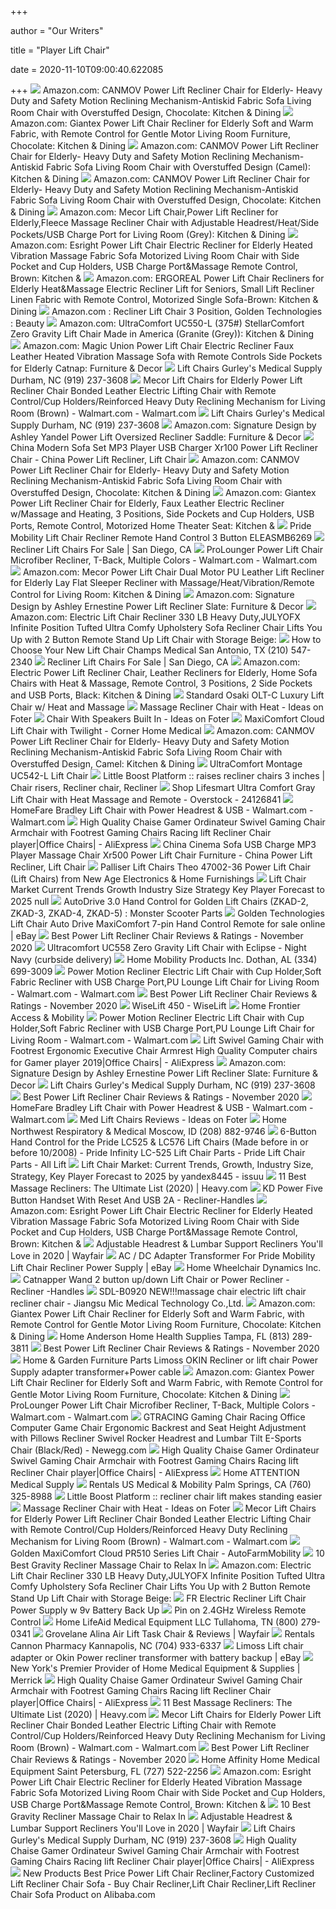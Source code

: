 +++
        
author = "Our Writers"
        
title = "Player Lift Chair"
        
date = 2020-11-10T09:00:40.622085
        
+++
[ ![](https://images-na.ssl-images-amazon.com/images/I/7137nWAdyoL._AC_SL1500_.jpg)](https://images-na.ssl-images-amazon.com/images/I/7137nWAdyoL._AC_SL1500_.jpg) Amazon.com: CANMOV Power Lift Recliner Chair for Elderly- Heavy Duty and  Safety Motion Reclining Mechanism-Antiskid Fabric Sofa Living Room Chair  with Overstuffed Design, Chocolate: Kitchen & Dining
[ ![](https://images-na.ssl-images-amazon.com/images/I/61KArAflhOL._AC_SL1200_.jpg)](https://images-na.ssl-images-amazon.com/images/I/61KArAflhOL._AC_SL1200_.jpg) Amazon.com: Giantex Power Lift Chair Recliner for Elderly Soft and Warm  Fabric, with Remote Control for Gentle Motor Living Room Furniture,  Chocolate: Kitchen & Dining
[ ![](https://images-na.ssl-images-amazon.com/images/I/71qkAwBxfGL._AC_SX522_.jpg)](https://images-na.ssl-images-amazon.com/images/I/71qkAwBxfGL._AC_SX522_.jpg) Amazon.com: CANMOV Power Lift Recliner Chair for Elderly- Heavy Duty and  Safety Motion Reclining Mechanism-Antiskid Fabric Sofa Living Room Chair  with Overstuffed Design (Camel): Kitchen & Dining
[ ![](https://images-na.ssl-images-amazon.com/images/I/81Yepfu7B6L._AC_SL1500_.jpg)](https://images-na.ssl-images-amazon.com/images/I/81Yepfu7B6L._AC_SL1500_.jpg) Amazon.com: CANMOV Power Lift Recliner Chair for Elderly- Heavy Duty and  Safety Motion Reclining Mechanism-Antiskid Fabric Sofa Living Room Chair  with Overstuffed Design, Chocolate: Kitchen & Dining
[ ![](https://images-na.ssl-images-amazon.com/images/I/713-uwOGu2L._AC_SX522_.jpg)](https://images-na.ssl-images-amazon.com/images/I/713-uwOGu2L._AC_SX522_.jpg) Amazon.com: Mecor Lift Chair,Power Lift Recliner for Elderly,Fleece Massage Recliner  Chair with Adjustable Headrest/Heat/Side Pockets/USB Charge Port for Living  Room (Grey): Kitchen & Dining
[ ![](https://images-na.ssl-images-amazon.com/images/I/810xjlbH5BL._AC_SL1500_.jpg)](https://images-na.ssl-images-amazon.com/images/I/810xjlbH5BL._AC_SL1500_.jpg) Amazon.com: Esright Power Lift Chair Electric Recliner for Elderly Heated  Vibration Massage Fabric Sofa Motorized Living Room Chair with Side Pocket  and Cup Holders, USB Charge Port&Massage Remote Control, Brown: Kitchen &
[ ![](https://images-na.ssl-images-amazon.com/images/I/71aqbWt5BrL._AC_SX522_.jpg)](https://images-na.ssl-images-amazon.com/images/I/71aqbWt5BrL._AC_SX522_.jpg) Amazon.com: ERGOREAL Power Lift Chair Recliners for Elderly Heat&Massage  Electric Recliner Lift for Seniors, Small Lift Recliner Linen Fabric with  Remote Control, Motorized Single Sofa-Brown: Kitchen & Dining
[ ![](https://images-na.ssl-images-amazon.com/images/I/51x2a7edAzL._SY355_.jpg)](https://images-na.ssl-images-amazon.com/images/I/51x2a7edAzL._SY355_.jpg) Amazon.com : Recliner Lift Chair 3 Position, Golden Technologies : Beauty
[ ![](https://images-na.ssl-images-amazon.com/images/I/51rJ63S6lsL._AC_.jpg)](https://images-na.ssl-images-amazon.com/images/I/51rJ63S6lsL._AC_.jpg) Amazon.com: UltraComfort UC550-L (375#) StellarComfort Zero Gravity Lift  Chair Made in America (Granite (Grey)): Kitchen & Dining
[ ![](https://images-na.ssl-images-amazon.com/images/I/61KjkjCWRTL._AC_SL1100_.jpg)](https://images-na.ssl-images-amazon.com/images/I/61KjkjCWRTL._AC_SL1100_.jpg) Amazon.com: Magic Union Power Lift Chair Electric Recliner Faux Leather  Heated Vibration Massage Sofa with Remote Controls Side Pockets for Elderly  Catnap: Furniture & Decor
[ ![](https://cdnmedia.endeavorsuite.com/images/organizations/c0229d51-9ee7-4a67-a04b-73bcb8a8ce6c/migration/lift-chairs/IMG_0707.jpg?v=1532329209307?v=20200218112001)](https://cdnmedia.endeavorsuite.com/images/organizations/c0229d51-9ee7-4a67-a04b-73bcb8a8ce6c/migration/lift-chairs/IMG_0707.jpg?v=1532329209307?v=20200218112001) Lift Chairs Gurley's Medical Supply Durham, NC (919) 237-3608
[ ![](https://i5.walmartimages.com/asr/9aff9a95-b416-4237-adef-3d6685ea6481_1.2a45a5767bfcfee7f23e72a10f9a2174.jpeg)](https://i5.walmartimages.com/asr/9aff9a95-b416-4237-adef-3d6685ea6481_1.2a45a5767bfcfee7f23e72a10f9a2174.jpeg) Mecor Lift Chairs for Elderly Power Lift Recliner Chair Bonded Leather  Electric Lifting Chair with Remote Control/Cup Holders/Reinforced Heavy  Duty Reclining Mechanism for Living Room (Brown) - Walmart.com - Walmart.com
[ ![](https://cdnmedia.endeavorsuite.com/images/organizations/c0229d51-9ee7-4a67-a04b-73bcb8a8ce6c/migration/lift-chairs/IMG_0715.jpg?v=1532329209307?v=20200218112001)](https://cdnmedia.endeavorsuite.com/images/organizations/c0229d51-9ee7-4a67-a04b-73bcb8a8ce6c/migration/lift-chairs/IMG_0715.jpg?v=1532329209307?v=20200218112001) Lift Chairs Gurley's Medical Supply Durham, NC (919) 237-3608
[ ![](https://images-na.ssl-images-amazon.com/images/I/71H1Hwnlx5L._AC_SL1500_.jpg)](https://images-na.ssl-images-amazon.com/images/I/71H1Hwnlx5L._AC_SL1500_.jpg) Amazon.com: Signature Design by Ashley Yandel Power Lift Oversized Recliner  Saddle: Furniture & Decor
[ ![](https://image.made-in-china.com/2f0j00TySQtbGlqVgh/Modern-Sofa-Set-MP3-Player-USB-Charger-Xr100-Power-Lift-Recliner-Chair.jpg)](https://image.made-in-china.com/2f0j00TySQtbGlqVgh/Modern-Sofa-Set-MP3-Player-USB-Charger-Xr100-Power-Lift-Recliner-Chair.jpg) China Modern Sofa Set MP3 Player USB Charger Xr100 Power Lift Recliner Chair  - China Power Lift Recliner, Lift Chair
[ ![](https://m.media-amazon.com/images/I/71ASsLlYpCL._AC_SS350_.jpg)](https://m.media-amazon.com/images/I/71ASsLlYpCL._AC_SS350_.jpg) Amazon.com: CANMOV Power Lift Recliner Chair for Elderly- Heavy Duty and  Safety Motion Reclining Mechanism-Antiskid Fabric Sofa Living Room Chair  with Overstuffed Design, Chocolate: Kitchen & Dining
[ ![](https://images-na.ssl-images-amazon.com/images/I/71kX%2BILOfTL._AC_SL1200_.jpg)](https://images-na.ssl-images-amazon.com/images/I/71kX%2BILOfTL._AC_SL1200_.jpg) Amazon.com: Giantex Power Lift Recliner Chair for Elderly, Faux Leather  Electric Recliner w/Massage and Heating, 3 Positions, Side Pockets and Cup  Holders, USB Ports, Remote Control, Motorized Home Theater Seat: Kitchen &
[ ![](https://www.shop.mobilemobilityservices.com/images/89606_1_13%20(1).jpg)](https://www.shop.mobilemobilityservices.com/images/89606_1_13%20(1).jpg) Pride Mobility Lift Chair Recliner Remote Hand Control 3 Button ELEASMB6269
[ ![](https://cdnmedia.endeavorsuite.com/images/ThumbGenerator/Thumb.aspx?img=//cdnmedia.endeavorsuite.com/images/organizations/3765250c-56ed-4c2c-9bcf-d8a5f6b67f04/Man%20in%20Lift%20Chair.JPG&v=1550785382314&mw=730&mh=420&f=1?v=20190221154625)](https://cdnmedia.endeavorsuite.com/images/ThumbGenerator/Thumb.aspx?img=//cdnmedia.endeavorsuite.com/images/organizations/3765250c-56ed-4c2c-9bcf-d8a5f6b67f04/Man%20in%20Lift%20Chair.JPG&v=1550785382314&mw=730&mh=420&f=1?v=20190221154625) Recliner Lift Chairs For Sale | San Diego, CA
[ ![](https://i5.walmartimages.com/asr/b87e1a0a-2941-401d-b4e7-c04731966f8d_1.a0e4b4c69a622e21921742b299f65a8e.jpeg)](https://i5.walmartimages.com/asr/b87e1a0a-2941-401d-b4e7-c04731966f8d_1.a0e4b4c69a622e21921742b299f65a8e.jpeg) ProLounger Power Lift Chair Microfiber Recliner, T-Back, Multiple Colors -  Walmart.com - Walmart.com
[ ![](https://images-na.ssl-images-amazon.com/images/I/41N4au0PzCL._AC_SY400_.jpg)](https://images-na.ssl-images-amazon.com/images/I/41N4au0PzCL._AC_SY400_.jpg) Amazon.com: Mecor Power Lift Chair Dual Motor PU Leather Lift Recliner for  Elderly Lay Flat Sleeper Recliner with Massage/Heat/Vibration/Remote  Control for Living Room: Kitchen & Dining
[ ![](https://images-na.ssl-images-amazon.com/images/I/811YVb16raL._AC_SL1500_.jpg)](https://images-na.ssl-images-amazon.com/images/I/811YVb16raL._AC_SL1500_.jpg) Amazon.com: Signature Design by Ashley Ernestine Power Lift Recliner Slate:  Furniture & Decor
[ ![](https://images-na.ssl-images-amazon.com/images/I/71p5ZNvp3iL._AC_SY355_.jpg)](https://images-na.ssl-images-amazon.com/images/I/71p5ZNvp3iL._AC_SY355_.jpg) Amazon.com: Electric Lift Chair Recliner 330 LB Heavy Duty,JULYOFX Infinite  Position Tufted Ultra Comfy Upholstery Sofa Recliner Chair Lifts You Up  with 2 Button Remote Stand Up Lift Chair with Storage Beige:
[ ![](https://cdnmedia.endeavorsuite.com/images/ThumbGenerator/Thumb.aspx?img=//cdnmedia.endeavorsuite.com/images/organizations/3807c8df-be33-4d7a-a16e-bbd11b4dd3f0/google.jpg&v=1575957353759&mw=400&mh=220&f=1?v=20200618111230)](https://cdnmedia.endeavorsuite.com/images/ThumbGenerator/Thumb.aspx?img=//cdnmedia.endeavorsuite.com/images/organizations/3807c8df-be33-4d7a-a16e-bbd11b4dd3f0/google.jpg&v=1575957353759&mw=400&mh=220&f=1?v=20200618111230) How to Choose Your New Lift Chair Champs Medical San Antonio, TX (210)  547-2340
[ ![](https://cdnmedia.endeavorsuite.com/images/organizations/3765250c-56ed-4c2c-9bcf-d8a5f6b67f04/lift%20chair.jpg?v=1550785382314?v=20190221154625)](https://cdnmedia.endeavorsuite.com/images/organizations/3765250c-56ed-4c2c-9bcf-d8a5f6b67f04/lift%20chair.jpg?v=1550785382314?v=20190221154625) Recliner Lift Chairs For Sale | San Diego, CA
[ ![](https://images-na.ssl-images-amazon.com/images/I/6109ozVh1AL._AC_SL1200_.jpg)](https://images-na.ssl-images-amazon.com/images/I/6109ozVh1AL._AC_SL1200_.jpg) Amazon.com: Electric Power Lift Recliner Chair, Leather Recliners for  Elderly, Home Sofa Chairs with Heat & Massage, Remote Control, 3 Positions,  2 Side Pockets and USB Ports, Black: Kitchen & Dining
[ ![](https://image.rehabmart.com/include-mt/img-resize.asp?path=/productimages/10~2.jpeg&maxheight=500&width=640&quality=80)](https://image.rehabmart.com/include-mt/img-resize.asp?path=/productimages/10~2.jpeg&maxheight=500&width=640&quality=80) Standard Osaki OLT-C Luxury Lift Chair w/ Heat and Massage
[ ![](https://foter.com/photos/249/recliner-chairs-with-heat-and-massage.jpg?s=ts3)](https://foter.com/photos/249/recliner-chairs-with-heat-and-massage.jpg?s=ts3) Massage Recliner Chair with Heat - Ideas on Foter
[ ![](https://foter.com/photos/240/chair-with-speakers-built-in.jpg?s=ts3)](https://foter.com/photos/240/chair-with-speakers-built-in.jpg?s=ts3) Chair With Speakers Built In - Ideas on Foter
[ ![](https://cornermedical.com/wp-content/uploads/2018/12/Controller-Twilight.png)](https://cornermedical.com/wp-content/uploads/2018/12/Controller-Twilight.png) MaxiComfort Cloud Lift Chair with Twilight - Corner Home Medical
[ ![](https://images-na.ssl-images-amazon.com/images/I/81ncWB65GBL._AC_SL1500_.jpg)](https://images-na.ssl-images-amazon.com/images/I/81ncWB65GBL._AC_SL1500_.jpg) Amazon.com: CANMOV Power Lift Recliner Chair for Elderly- Heavy Duty and  Safety Motion Reclining Mechanism-Antiskid Fabric Sofa Living Room Chair  with Overstuffed Design, Camel: Kitchen & Dining
[ ![](https://restrightmattress.com/wp-content/uploads/2019/02/UltraComfort-Montage-UC542-L-Lift-Chair-remote.jpg)](https://restrightmattress.com/wp-content/uploads/2019/02/UltraComfort-Montage-UC542-L-Lift-Chair-remote.jpg) UltraComfort Montage UC542-L Lift Chair
[ ![](https://i.pinimg.com/originals/4c/30/18/4c301886636e50ab242bcfffa5f4a79e.jpg)](https://i.pinimg.com/originals/4c/30/18/4c301886636e50ab242bcfffa5f4a79e.jpg) Little Boost Platform :: raises recliner chairs 3 inches | Chair risers, Recliner  chair, Recliner
[ ![](https://ak1.ostkcdn.com/images/products/24126841/Lifesmart-Ultra-Comfort-Gray-Lift-Chair-with-Heat-Massage-and-Remote-75966d83-24a1-4393-a1b3-81852331f8ad_600.jpg?impolicy=medium)](https://ak1.ostkcdn.com/images/products/24126841/Lifesmart-Ultra-Comfort-Gray-Lift-Chair-with-Heat-Massage-and-Remote-75966d83-24a1-4393-a1b3-81852331f8ad_600.jpg?impolicy=medium) Shop Lifesmart Ultra Comfort Gray Lift Chair with Heat Massage and Remote -  Overstock - 24126841
[ ![](https://i5.walmartimages.com/asr/c4c023e1-1574-4384-a9cd-9287d71223e7.fb8ce0381cc42cd54d5d5b439917052a.jpeg)](https://i5.walmartimages.com/asr/c4c023e1-1574-4384-a9cd-9287d71223e7.fb8ce0381cc42cd54d5d5b439917052a.jpeg) HomeFare Bradley Lift Chair with Power Headrest & USB - Walmart.com -  Walmart.com
[ ![](https://ae01.alicdn.com/kf/HTB1F0Mce.GF3KVjSZFvq6z_nXXaQ/High-Quality-Chaise-Gamer-Ordinateur-Swivel-Gaming-Chair-Armchair-with-Footrest-Gaming-Chairs-Racing-lift-Recliner.jpg_q50.jpg)](https://ae01.alicdn.com/kf/HTB1F0Mce.GF3KVjSZFvq6z_nXXaQ/High-Quality-Chaise-Gamer-Ordinateur-Swivel-Gaming-Chair-Armchair-with-Footrest-Gaming-Chairs-Racing-lift-Recliner.jpg_q50.jpg) High Quality Chaise Gamer Ordinateur Swivel Gaming Chair Armchair with  Footrest Gaming Chairs Racing lift Recliner Chair player|Office Chairs| -  AliExpress
[ ![](https://image.made-in-china.com/2f0j00pYFUzOlKHfkW/Cinema-Sofa-USB-Charge-MP3-Player-Massage-Chair-Xr500-Power-Lift-Chair-Furniture.jpg)](https://image.made-in-china.com/2f0j00pYFUzOlKHfkW/Cinema-Sofa-USB-Charge-MP3-Player-Massage-Chair-Xr500-Power-Lift-Chair-Furniture.jpg) China Cinema Sofa USB Charge MP3 Player Massage Chair Xr500 Power Lift Chair  Furniture - China Power Lift Recliner, Lift Chair
[ ![](https://www.newagebrandsource.com/www/tbmega1/images/no-photo-en.jpg)](https://www.newagebrandsource.com/www/tbmega1/images/no-photo-en.jpg) Palliser Lift Chairs Theo 47002-36 Power Lift Chair (Lift Chairs) from New  Age Electronics & Home Furnishings
[ ![](https://s3-ap-southeast-1.amazonaws.com/files.blogbeats.me/850x/5cda7ac008472b00093e84e5-5cda7c9308472b00093e84f5-Lift_Chair_Market.jpg)](https://s3-ap-southeast-1.amazonaws.com/files.blogbeats.me/850x/5cda7ac008472b00093e84e5-5cda7c9308472b00093e84f5-Lift_Chair_Market.jpg) Lift Chair Market Current Trends Growth Industry Size Strategy Key Player  Forecast to 2025 null
[ ![](https://www.monsterscooterparts.com/media/catalog/product/g/4/g45-5740_1.jpg)](https://www.monsterscooterparts.com/media/catalog/product/g/4/g45-5740_1.jpg) AutoDrive 3.0 Hand Control for Golden Lift Chairs (ZKAD-2, ZKAD-3, ZKAD-4,  ZKAD-5) : Monster Scooter Parts
[ ![](https://i.ebayimg.com/images/g/pUIAAOSwRE5aWOQt/s-l640.jpg)](https://i.ebayimg.com/images/g/pUIAAOSwRE5aWOQt/s-l640.jpg) Golden Technologies Lift Chair Auto Drive MaxiComfort 7-pin Hand Control  Remote for sale online | eBay
[ ![](https://chairinstitute.com/wp-content/uploads/2019/04/Ashley-Ernestine.jpg)](https://chairinstitute.com/wp-content/uploads/2019/04/Ashley-Ernestine.jpg) Best Power Lift Recliner Chair Reviews & Ratings - November 2020
[ ![](https://c.shld.net/rpx/i/s/pi/mp/28095/prod_13135932521?src=https%3A%2F%2Fd3d71ba2asa5oz.cloudfront.net%2F12006525%2Fimages%2Feclipse%2520hand%2520control-2x2.jpg&d=f2d5a71eca837d0c2924e9209e54e9636d90ff2e&hei=333&wid=333&op_sharpen=1)](https://c.shld.net/rpx/i/s/pi/mp/28095/prod_13135932521?src=https%3A%2F%2Fd3d71ba2asa5oz.cloudfront.net%2F12006525%2Fimages%2Feclipse%2520hand%2520control-2x2.jpg&d=f2d5a71eca837d0c2924e9209e54e9636d90ff2e&hei=333&wid=333&op_sharpen=1) Ultracomfort UC558 Zero Gravity Lift Chair with Eclipse - Night Navy  (curbside delivery)
[ ![](https://cdnmedia.endeavorsuite.com/images/corporate/webdesign/merchslides/liftchairs/407ac33b-06c5-4607-beee-587adfc9fa8b.jpg)](https://cdnmedia.endeavorsuite.com/images/corporate/webdesign/merchslides/liftchairs/407ac33b-06c5-4607-beee-587adfc9fa8b.jpg) Home Mobility Products Inc. Dothan, AL (334) 699-3009
[ ![](https://i5.walmartimages.com/asr/91ed9c3f-7a23-4640-b66a-356f68153893.3c849e60d6018949bbbdbd874bacdd7f.jpeg)](https://i5.walmartimages.com/asr/91ed9c3f-7a23-4640-b66a-356f68153893.3c849e60d6018949bbbdbd874bacdd7f.jpeg) Power Motion Recliner Electric Lift Chair with Cup Holder,Soft Fabric  Recliner with USB Charge Port,PU Lounge Lift Chair for Living Room -  Walmart.com - Walmart.com
[ ![](https://chairinstitute.com/wp-content/uploads/2018/07/Coaster-Power-Lift-Recliner-Right-Main-Chair-Institute.jpg)](https://chairinstitute.com/wp-content/uploads/2018/07/Coaster-Power-Lift-Recliner-Right-Main-Chair-Institute.jpg) Best Power Lift Recliner Chair Reviews & Ratings - November 2020
[ ![](https://i0.wp.com/wiselift.com/wp-content/uploads/2019/03/hero-sleep.jpg?w=1080&ssl=1)](https://i0.wp.com/wiselift.com/wp-content/uploads/2019/03/hero-sleep.jpg?w=1080&ssl=1) WiseLift 450 - WiseLift
[ ![](https://cdnmedia.endeavorsuite.com/images/corporate/webdesign/merchslides/liftchairs/2932e67e-6ca3-448d-96b1-df01b4d1b47a.jpg)](https://cdnmedia.endeavorsuite.com/images/corporate/webdesign/merchslides/liftchairs/2932e67e-6ca3-448d-96b1-df01b4d1b47a.jpg) Home Frontier Access & Mobility
[ ![](https://i5.walmartimages.com/asr/b462e122-3589-48b2-bd73-9f8bfda2d536.64a163779f231579884b7aa436b7206a.jpeg)](https://i5.walmartimages.com/asr/b462e122-3589-48b2-bd73-9f8bfda2d536.64a163779f231579884b7aa436b7206a.jpeg) Power Motion Recliner Electric Lift Chair with Cup Holder,Soft Fabric  Recliner with USB Charge Port,PU Lounge Lift Chair for Living Room -  Walmart.com - Walmart.com
[ ![](https://ae01.alicdn.com/kf/HTB1baQde7WE3KVjSZSyq6xocXXaR/Lift-Swivel-Gaming-Chair-with-Footrest-Ergonomic-Executive-Chair-Armrest-High-Quality-Computer-chairs-for-Gamer.jpg_Q90.jpg_.webp)](https://ae01.alicdn.com/kf/HTB1baQde7WE3KVjSZSyq6xocXXaR/Lift-Swivel-Gaming-Chair-with-Footrest-Ergonomic-Executive-Chair-Armrest-High-Quality-Computer-chairs-for-Gamer.jpg_Q90.jpg_.webp) Lift Swivel Gaming Chair with Footrest Ergonomic Executive Chair Armrest  High Quality Computer chairs for Gamer player 2019|Office Chairs| -  AliExpress
[ ![](https://images-na.ssl-images-amazon.com/images/I/811YVb16raL._AC_SX522_.jpg)](https://images-na.ssl-images-amazon.com/images/I/811YVb16raL._AC_SX522_.jpg) Amazon.com: Signature Design by Ashley Ernestine Power Lift Recliner Slate:  Furniture & Decor
[ ![](https://cdnmedia.endeavorsuite.com/images/organizations/c0229d51-9ee7-4a67-a04b-73bcb8a8ce6c/migration/lift-chairs/IMG_0711.jpg?v=1532329209307?v=20200218112001)](https://cdnmedia.endeavorsuite.com/images/organizations/c0229d51-9ee7-4a67-a04b-73bcb8a8ce6c/migration/lift-chairs/IMG_0711.jpg?v=1532329209307?v=20200218112001) Lift Chairs Gurley's Medical Supply Durham, NC (919) 237-3608
[ ![](https://chairinstitute.com/wp-content/uploads/2019/03/Ashley-Furniture-Ernestine-Power-Lift-Recliner-Side-Left-View-Chair-Institute.jpg)](https://chairinstitute.com/wp-content/uploads/2019/03/Ashley-Furniture-Ernestine-Power-Lift-Recliner-Side-Left-View-Chair-Institute.jpg) Best Power Lift Recliner Chair Reviews & Ratings - November 2020
[ ![](https://i5.walmartimages.com/asr/ce11ba89-ea52-4b92-95d0-ae91b771ef4d.f9a4cc15291edb2e9a553c4a63fef082.jpeg)](https://i5.walmartimages.com/asr/ce11ba89-ea52-4b92-95d0-ae91b771ef4d.f9a4cc15291edb2e9a553c4a63fef082.jpeg) HomeFare Bradley Lift Chair with Power Headrest & USB - Walmart.com -  Walmart.com
[ ![](https://foter.com/photos/348/medlift-chairs.jpg?s=pi)](https://foter.com/photos/348/medlift-chairs.jpg?s=pi) Med Lift Chairs Reviews - Ideas on Foter
[ ![](https://cdnmedia.endeavorsuite.com/images/corporate/webdesign/merchslides/liftchairs/56764c33-22c8-4460-9e59-cfe02a320474.jpg)](https://cdnmedia.endeavorsuite.com/images/corporate/webdesign/merchslides/liftchairs/56764c33-22c8-4460-9e59-cfe02a320474.jpg) Home Northwest Respiratory & Medical Moscow, ID (208) 882-9746
[ ![](https://www.monsterscooterparts.com/media/catalog/product/p/4/p49-3620_1.jpg)](https://www.monsterscooterparts.com/media/catalog/product/p/4/p49-3620_1.jpg) 6-Button Hand Control for the Pride LC525 & LC576 Lift Chairs (Made before  in or before 10/2008) - Pride Infinity LC-525 Lift Chair Parts - Pride Lift  Chair Parts - All Lift
[ ![](https://image.isu.pub/190524091833-33ba5f8b7c962a0bd56e64aaadf3de64/jpg/page_1_thumb_large.jpg)](https://image.isu.pub/190524091833-33ba5f8b7c962a0bd56e64aaadf3de64/jpg/page_1_thumb_large.jpg) Lift Chair Market: Current Trends, Growth, Industry Size, Strategy, Key  Player Forecast to 2025 by yandex8445 - issuu
[ ![](https://heavy.com/wp-content/uploads/2019/08/ootori-zero-gravity-massage-recliner.jpg?quality=65&strip=all&w=425)](https://heavy.com/wp-content/uploads/2019/08/ootori-zero-gravity-massage-recliner.jpg?quality=65&strip=all&w=425) 11 Best Massage Recliners: The Ultimate List (2020) | Heavy.com
[ ![](https://cdn11.bigcommerce.com/s-efwqjb8mxd/images/stencil/1280x1280/products/5046/14511/handset050__47769.1559668187.jpg?c=2)](https://cdn11.bigcommerce.com/s-efwqjb8mxd/images/stencil/1280x1280/products/5046/14511/handset050__47769.1559668187.jpg?c=2) KD Power Five Button Handset With Reset And USB 2A - Recliner-Handles
[ ![](https://m.media-amazon.com/images/I/61WpT+k1naL._AC_SS350_.jpg)](https://m.media-amazon.com/images/I/61WpT+k1naL._AC_SS350_.jpg) Amazon.com: Esright Power Lift Chair Electric Recliner for Elderly Heated  Vibration Massage Fabric Sofa Motorized Living Room Chair with Side Pocket  and Cup Holders, USB Charge Port&Massage Remote Control, Brown: Kitchen &
[ ![](https://secure.img1-fg.wfcdn.com/im/36985332/compr-r85/1248/124862610/default.jpg)](https://secure.img1-fg.wfcdn.com/im/36985332/compr-r85/1248/124862610/default.jpg) Adjustable Headrest & Lumbar Support Recliners You'll Love in 2020 | Wayfair
[ ![](https://i.ebayimg.com/images/g/53cAAOSwMXZdKCG4/s-l300.jpg)](https://i.ebayimg.com/images/g/53cAAOSwMXZdKCG4/s-l300.jpg) AC / DC Adapter Transformer For Pride Mobility Lift Chair Recliner Power  Supply | eBay
[ ![](https://cdnmedia.endeavorsuite.com/images/ThumbGenerator/Thumb.aspx?img=%2F%2Fcdnmedia.endeavorsuite.com%2Fimages%2Forganizationsstg%2F4201b2d5-ca1c-4590-bee7-fd84b5e95ebb%2FCTA%2Fcta-7.jpg&w=270)](https://cdnmedia.endeavorsuite.com/images/ThumbGenerator/Thumb.aspx?img=%2F%2Fcdnmedia.endeavorsuite.com%2Fimages%2Forganizationsstg%2F4201b2d5-ca1c-4590-bee7-fd84b5e95ebb%2FCTA%2Fcta-7.jpg&w=270) Home Wheelchair Dynamics Inc.
[ ![](https://cdn11.bigcommerce.com/s-efwqjb8mxd/images/stencil/500x659/products/4338/13783/WAND007-1_2__clipped_rev_1_zkaptk__58027.1559667848.jpg?c=2)](https://cdn11.bigcommerce.com/s-efwqjb8mxd/images/stencil/500x659/products/4338/13783/WAND007-1_2__clipped_rev_1_zkaptk__58027.1559667848.jpg?c=2) Catnapper Wand 2 button up/down Lift Chair or Power Recliner - Recliner -Handles
[ ![](http://www.michnology.com/Clkj_Images/upfile/image/20140623/20140623124593159315.jpg)](http://www.michnology.com/Clkj_Images/upfile/image/20140623/20140623124593159315.jpg) SDL-B0920 NEW!!!massage chair electric lift chair recliner chair - Jiangsu  Mic Medical Technology Co.,Ltd.
[ ![](https://m.media-amazon.com/images/I/61j3olo5BmL._AC_UL400_.jpg)](https://m.media-amazon.com/images/I/61j3olo5BmL._AC_UL400_.jpg) Amazon.com: Giantex Power Lift Chair Recliner for Elderly Soft and Warm  Fabric, with Remote Control for Gentle Motor Living Room Furniture,  Chocolate: Kitchen & Dining
[ ![](https://cdnmedia.endeavorsuite.com/images/ThumbGenerator/Thumb.aspx?img=//cdnmedia.endeavorsuite.com/images/organizationsstg/66959560-1fdf-451c-b49f-f5d93da3f28e/CTAs/cta1.png&v=1564158714180&mw=253&mh=295&f=1)](https://cdnmedia.endeavorsuite.com/images/ThumbGenerator/Thumb.aspx?img=//cdnmedia.endeavorsuite.com/images/organizationsstg/66959560-1fdf-451c-b49f-f5d93da3f28e/CTAs/cta1.png&v=1564158714180&mw=253&mh=295&f=1) Home Anderson Home Health Supplies Tampa, FL (813) 289-3811
[ ![](https://chairinstitute.com/wp-content/uploads/2018/02/Best-Power-Lift-Recliner-Chair-Coaster-Power-Lift-Chair-Institute.jpg?x46382)](https://chairinstitute.com/wp-content/uploads/2018/02/Best-Power-Lift-Recliner-Chair-Coaster-Power-Lift-Chair-Institute.jpg?x46382) Best Power Lift Recliner Chair Reviews & Ratings - November 2020
[ ![](https://images-na.ssl-images-amazon.com/images/I/61D5p67I2fL._SL1500_.jpg)](https://images-na.ssl-images-amazon.com/images/I/61D5p67I2fL._SL1500_.jpg) Home & Garden Furniture Parts Limoss OKIN Recliner or lift chair Power  Supply adapter transformer+Power cable
[ ![](https://m.media-amazon.com/images/S/aplus-seller-content-images-us-east-1/ATVPDKIKX0DER/A1KP5NGF2WM32D/b15c74db-76e4-4829-97fb-92c62d0c1922._CR0,0,1200,1200_PT0_SX300__.jpg)](https://m.media-amazon.com/images/S/aplus-seller-content-images-us-east-1/ATVPDKIKX0DER/A1KP5NGF2WM32D/b15c74db-76e4-4829-97fb-92c62d0c1922._CR0,0,1200,1200_PT0_SX300__.jpg) Amazon.com: Giantex Power Lift Chair Recliner for Elderly Soft and Warm  Fabric, with Remote Control for Gentle Motor Living Room Furniture,  Chocolate: Kitchen & Dining
[ ![](https://i5.walmartimages.com/asr/579ce16b-75aa-4654-b649-0f2f39aa68e7_1.5fb69e9ce2831f5e66f8283ec834f46e.jpeg)](https://i5.walmartimages.com/asr/579ce16b-75aa-4654-b649-0f2f39aa68e7_1.5fb69e9ce2831f5e66f8283ec834f46e.jpeg) ProLounger Power Lift Chair Microfiber Recliner, T-Back, Multiple Colors -  Walmart.com - Walmart.com
[ ![](https://c1.neweggimages.com/ProductImageCompressAll1280/AF8H_1320487907982414130AqqpOBFiz.jpg)](https://c1.neweggimages.com/ProductImageCompressAll1280/AF8H_1320487907982414130AqqpOBFiz.jpg) GTRACING Gaming Chair Racing Office Computer Game Chair Ergonomic Backrest  and Seat Height Adjustment with Pillows Recliner Swivel Rocker Headrest and  Lumbar Tilt E-Sports Chair (Black/Red) - Newegg.com
[ ![](https://ae01.alicdn.com/kf/HTB1txAde8WD3KVjSZKPq6yp7FXaq/High-Quality-Chaise-Gamer-Ordinateur-Swivel-Gaming-Chair-Armchair-with-Footrest-Gaming-Chairs-Racing-lift-Recliner.jpg_q50.jpg)](https://ae01.alicdn.com/kf/HTB1txAde8WD3KVjSZKPq6yp7FXaq/High-Quality-Chaise-Gamer-Ordinateur-Swivel-Gaming-Chair-Armchair-with-Footrest-Gaming-Chairs-Racing-lift-Recliner.jpg_q50.jpg) High Quality Chaise Gamer Ordinateur Swivel Gaming Chair Armchair with  Footrest Gaming Chairs Racing lift Recliner Chair player|Office Chairs| -  AliExpress
[ ![](https://cdnmedia.endeavorsuite.com/images/ThumbGenerator/Thumb.aspx?img=%2F%2Fcdnmedia.endeavorsuite.com%2Fimages%2Forganizationsstg%2F6ba30d8e-a05b-4759-9e32-21018afec405%2FCTAs%2FEZ-Sleeper-PR761-Power-Lift-Recliner-Chair.jpg&w=484)](https://cdnmedia.endeavorsuite.com/images/ThumbGenerator/Thumb.aspx?img=%2F%2Fcdnmedia.endeavorsuite.com%2Fimages%2Forganizationsstg%2F6ba30d8e-a05b-4759-9e32-21018afec405%2FCTAs%2FEZ-Sleeper-PR761-Power-Lift-Recliner-Chair.jpg&w=484) Home ATTENTION Medical Supply
[ ![](https://www.rentittoday.com/cmsAdmin/uploads/thumb/lift-chair-recliner_023.jpg)](https://www.rentittoday.com/cmsAdmin/uploads/thumb/lift-chair-recliner_023.jpg) Rentals US Medical & Mobility Palm Springs, CA (760) 325-8988
[ ![](https://www.caregiverproducts.com/assets/images/lbp450-little-boost-compare-w.JPG)](https://www.caregiverproducts.com/assets/images/lbp450-little-boost-compare-w.JPG) Little Boost Platform :: recliner chair lift makes standing easier
[ ![](https://foter.com/photos/206/mega-motion-power-easy-comfort-lift-chair-recliner-lc-100-infinite-position-rising-electric-chaise-lounger-navy-blue-color-fabric.jpg?s=pi)](https://foter.com/photos/206/mega-motion-power-easy-comfort-lift-chair-recliner-lc-100-infinite-position-rising-electric-chaise-lounger-navy-blue-color-fabric.jpg?s=pi) Massage Recliner Chair with Heat - Ideas on Foter
[ ![](https://i5.walmartimages.com/asr/cf82790a-1b64-4716-94df-d1eceffd96cd_1.9d91ffe70e0dc94f0039a978f1a04e55.jpeg)](https://i5.walmartimages.com/asr/cf82790a-1b64-4716-94df-d1eceffd96cd_1.9d91ffe70e0dc94f0039a978f1a04e55.jpeg) Mecor Lift Chairs for Elderly Power Lift Recliner Chair Bonded Leather  Electric Lifting Chair with Remote Control/Cup Holders/Reinforced Heavy  Duty Reclining Mechanism for Living Room (Brown) - Walmart.com - Walmart.com
[ ![](https://autofarmmobility.com/wp-content/uploads/2018/01/Golden-MaxiComfort-Cloud-PR510-Series-Lift-Chair-28-416x312.jpg)](https://autofarmmobility.com/wp-content/uploads/2018/01/Golden-MaxiComfort-Cloud-PR510-Series-Lift-Chair-28-416x312.jpg) Golden MaxiComfort Cloud PR510 Series Lift Chair - AutoFarmMobility
[ ![](https://cdn.homedit.com/wp-content/uploads/2019/11/Power-Lift-Recliner.jpg)](https://cdn.homedit.com/wp-content/uploads/2019/11/Power-Lift-Recliner.jpg) 10 Best Gravity Recliner Massage Chair to Relax In
[ ![](https://m.media-amazon.com/images/I/81Ilyo8g-XL._AC_SS350_.jpg)](https://m.media-amazon.com/images/I/81Ilyo8g-XL._AC_SS350_.jpg) Amazon.com: Electric Lift Chair Recliner 330 LB Heavy Duty,JULYOFX Infinite  Position Tufted Ultra Comfy Upholstery Sofa Recliner Chair Lifts You Up  with 2 Button Remote Stand Up Lift Chair with Storage Beige:
[ ![](https://c.shld.net/rpx/i/s/pi/mp/37802/prod_4699310726?src=https%3A%2F%2Fres.cloudinary.com%2Fdr1j2xoj4%2Fimage%2Fupload%2Fv1526996942%2Fpwr045_2_bobokq.jpg&d=5310c16025ee70c30f72331eb8e9b24dae080cd1&hei=333&wid=333&op_sharpen=1)](https://c.shld.net/rpx/i/s/pi/mp/37802/prod_4699310726?src=https%3A%2F%2Fres.cloudinary.com%2Fdr1j2xoj4%2Fimage%2Fupload%2Fv1526996942%2Fpwr045_2_bobokq.jpg&d=5310c16025ee70c30f72331eb8e9b24dae080cd1&hei=333&wid=333&op_sharpen=1) FR Electric Recliner Lift Chair Power Supply w 9v Battery Back Up
[ ![](https://i.pinimg.com/originals/fb/a5/0c/fba50c5bf604f99f9103aa1b2cc7372e.jpg)](https://i.pinimg.com/originals/fb/a5/0c/fba50c5bf604f99f9103aa1b2cc7372e.jpg) Pin on 2.4GHz Wireless Remote Control
[ ![](https://cdnmedia.endeavorsuite.com/images/corporate/webdesign/merchslides/liftchairs/15b07291-34cc-48d0-8877-61f067ff9279.jpg)](https://cdnmedia.endeavorsuite.com/images/corporate/webdesign/merchslides/liftchairs/15b07291-34cc-48d0-8877-61f067ff9279.jpg) Home LifeAid Medical Equipment LLC Tullahoma, TN (800) 279-0341
[ ![](https://secure.img1-fg.wfcdn.com/im/10108299/compr-r85/6998/69981615/alina-air-lift-task-chair.jpg)](https://secure.img1-fg.wfcdn.com/im/10108299/compr-r85/6998/69981615/alina-air-lift-task-chair.jpg) Grovelane Alina Air Lift Task Chair & Reviews | Wayfair
[ ![](https://www.rentittoday.com/cmsAdmin/uploads/thumb/lift-chair_002_001_002_001_013.jpg)](https://www.rentittoday.com/cmsAdmin/uploads/thumb/lift-chair_002_001_002_001_013.jpg) Rentals Cannon Pharmacy Kannapolis, NC (704) 933-6337
[ ![](https://i.ebayimg.com/images/g/0KQAAOSwXYtYyU4m/s-l400.jpg)](https://i.ebayimg.com/images/g/0KQAAOSwXYtYyU4m/s-l400.jpg) Limoss Lift chair adapter or Okin Power recliner transformer with battery  backup | eBay
[ ![](https://www.merricksurgical.com/uploads/ecommerce/thumbnail/18_34e6b930336489a6ee4fcf6781e742b9.jpg)](https://www.merricksurgical.com/uploads/ecommerce/thumbnail/18_34e6b930336489a6ee4fcf6781e742b9.jpg) New York's Premier Provider of Home Medical Equipment & Supplies | Merrick
[ ![](https://ae01.alicdn.com/kf/HTB1BrMiXxD1gK0jSZFKq6AJrVXaQ/High-Quality-Chaise-Gamer-Ordinateur-Swivel-Gaming-Chair-Armchair-with-Footrest-Gaming-Chairs-Racing-lift-Recliner.jpg_q50.jpg)](https://ae01.alicdn.com/kf/HTB1BrMiXxD1gK0jSZFKq6AJrVXaQ/High-Quality-Chaise-Gamer-Ordinateur-Swivel-Gaming-Chair-Armchair-with-Footrest-Gaming-Chairs-Racing-lift-Recliner.jpg_q50.jpg) High Quality Chaise Gamer Ordinateur Swivel Gaming Chair Armchair with  Footrest Gaming Chairs Racing lift Recliner Chair player|Office Chairs| -  AliExpress
[ ![](https://heavy.com/wp-content/uploads/2019/08/best-massage-recliners.jpg?quality=65&strip=all)](https://heavy.com/wp-content/uploads/2019/08/best-massage-recliners.jpg?quality=65&strip=all) 11 Best Massage Recliners: The Ultimate List (2020) | Heavy.com
[ ![](https://i5.walmartimages.com/asr/af78fdba-44b5-4ca6-9b47-80c2f6a66c03_1.8e2078264db421dc30d7e5969d706a33.jpeg)](https://i5.walmartimages.com/asr/af78fdba-44b5-4ca6-9b47-80c2f6a66c03_1.8e2078264db421dc30d7e5969d706a33.jpeg) Mecor Lift Chairs for Elderly Power Lift Recliner Chair Bonded Leather  Electric Lifting Chair with Remote Control/Cup Holders/Reinforced Heavy  Duty Reclining Mechanism for Living Room (Brown) - Walmart.com - Walmart.com
[ ![](https://i.ytimg.com/vi/ub26cktb96c/maxresdefault.jpg)](https://i.ytimg.com/vi/ub26cktb96c/maxresdefault.jpg) Best Power Lift Recliner Chair Reviews & Ratings - November 2020
[ ![](https://cdnmedia.endeavorsuite.com/images/organizations/e0864f10-d73c-4a09-a0ca-f86f440f1342/offers/merch17/oct/2017-10-offer1.jpg?v=1507700708230)](https://cdnmedia.endeavorsuite.com/images/organizations/e0864f10-d73c-4a09-a0ca-f86f440f1342/offers/merch17/oct/2017-10-offer1.jpg?v=1507700708230) Home Affinity Home Medical Equipment Saint Petersburg, FL (727) 522-2256
[ ![](https://m.media-amazon.com/images/S/aplus-media/sc/2844312f-255f-4450-bba1-fae89b137a91.__CR0,0,970,600_PT0_SX970_V1___.jpg)](https://m.media-amazon.com/images/S/aplus-media/sc/2844312f-255f-4450-bba1-fae89b137a91.__CR0,0,970,600_PT0_SX970_V1___.jpg) Amazon.com: Esright Power Lift Chair Electric Recliner for Elderly Heated  Vibration Massage Fabric Sofa Motorized Living Room Chair with Side Pocket  and Cup Holders, USB Charge Port&Massage Remote Control, Brown: Kitchen &
[ ![](https://cdn.homedit.com/wp-content/uploads/2019/11/Svago-ZGR-Plus-Dual-Power-Zero-Gravity-Recliner.jpg)](https://cdn.homedit.com/wp-content/uploads/2019/11/Svago-ZGR-Plus-Dual-Power-Zero-Gravity-Recliner.jpg) 10 Best Gravity Recliner Massage Chair to Relax In
[ ![](https://secure.img1-fg.wfcdn.com/im/60678867/resize-h310-w310%5Ecompr-r85/1222/122278468/aairah-power-lift-assist-recliner-with-massage.jpg)](https://secure.img1-fg.wfcdn.com/im/60678867/resize-h310-w310%5Ecompr-r85/1222/122278468/aairah-power-lift-assist-recliner-with-massage.jpg) Adjustable Headrest & Lumbar Support Recliners You'll Love in 2020 | Wayfair
[ ![](https://cdnmedia.endeavorsuite.com/images/organizations/c0229d51-9ee7-4a67-a04b-73bcb8a8ce6c/migration/lift-chairs/2018/july/lift-chair-positions-2.jpg?v=1532413139475?v=20200218112001)](https://cdnmedia.endeavorsuite.com/images/organizations/c0229d51-9ee7-4a67-a04b-73bcb8a8ce6c/migration/lift-chairs/2018/july/lift-chair-positions-2.jpg?v=1532413139475?v=20200218112001) Lift Chairs Gurley's Medical Supply Durham, NC (919) 237-3608
[ ![](https://ae01.alicdn.com/kf/HTB1vilncvBj_uVjSZFpq6A0SXXaG/High-Quality-Chaise-Gamer-Ordinateur-Swivel-Gaming-Chair-Armchair-with-Footrest-Gaming-Chairs-Racing-lift-Recliner.jpg_q50.jpg)](https://ae01.alicdn.com/kf/HTB1vilncvBj_uVjSZFpq6A0SXXaG/High-Quality-Chaise-Gamer-Ordinateur-Swivel-Gaming-Chair-Armchair-with-Footrest-Gaming-Chairs-Racing-lift-Recliner.jpg_q50.jpg) High Quality Chaise Gamer Ordinateur Swivel Gaming Chair Armchair with  Footrest Gaming Chairs Racing lift Recliner Chair player|Office Chairs| -  AliExpress
[ ![](https://sc01.alicdn.com/kf/HTB1G880d3aH3KVjSZFjq6AFWpXaQ/227611465/HTB1G880d3aH3KVjSZFjq6AFWpXaQ.jpg_.webp)](https://sc01.alicdn.com/kf/HTB1G880d3aH3KVjSZFjq6AFWpXaQ/227611465/HTB1G880d3aH3KVjSZFjq6AFWpXaQ.jpg_.webp) New Products Best Price Power Lift Chair Recliner,Factory Customized Lift  Recliner Chair Sofa - Buy Chair Recliner,Lift Chair Recliner,Lift Recliner  Chair Sofa Product on Alibaba.com
